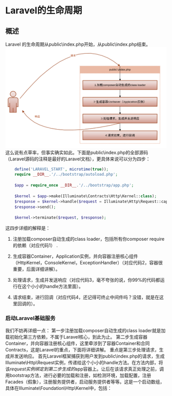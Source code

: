 # Laravel的生命周期
## 概述
Laravel 的生命周期从public\index.php开始，从public\index.php结束。
![image](./images/1.png)
这么说有点草率，但事实确实如此。下面是public\index.php的全部源码（Laravel源码的注释是最好的Laravel文档），更具体来说可以分为四步：
```php
    define('LARAVEL_START', microtime(true));
    require __DIR__.'/../bootstrap/autoload.php';
    
    $app = require_once __DIR__.'/../bootstrap/app.php';
    
    $kernel = $app->make(Illuminate\Contracts\Http\Kernel::class);
    $response = $kernel->handle($request = Illuminate\Http\Request::capture());   
    $response->send();
    
    $kernel->terminate($request, $response);
```    
这四步详细的解释是：
1. 注册加载composer自动生成的class loader，包括所有你composer require的依赖（对应代码1）
.
2. 生成容器Container，Application实例，并向容器注册核心组件（HttpKernel，ConsoleKernel，ExceptionHandler）（对应代码2，容器很重要，后面详细讲解）。

3. 处理请求，生成并发送响应（对应代码3，毫不夸张的说，你99%的代码都运行在这个小小的handle方法里面）。

4. 请求结束，进行回调（对应代码4，还记得可终止中间件吗？没错，就是在这里回调的）。

### 启动Laravel基础服务 

我们不妨再详细一点：
第一步注册加载composer自动生成的class loader就是加载初始化第三方依赖，不属于Laravel核心，到此为止。
第二步生成容器Container，并向容器注册核心组件，这里牵涉到了容器Container和合同Contracts，这是Laravel的重点，下面将详细讲解。
重点是第三步处理请求，生成并发送响应。
首先Laravel框架捕获到用户发到public\index.php的请求，生成Illuminate\Http\Request实例，传递给这个小小的handle方法。在方法内部，将该$request实例绑定到第二步生成的$app容器上。让后在该请求真正处理之前，调用bootstrap方法，进行必要的加载和注册，如检测环境，加载配置，注册Facades（假象），注册服务提供者，启动服务提供者等等。这是一个启动数组，具体在Illuminate\Foundation\Http\Kernel中，包括：